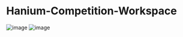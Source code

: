 # Hanium-Competition-Workspace
![image](https://github.com/user-attachments/assets/5d76136e-b3f7-4416-845c-74334ab78d6a)
![image](https://github.com/user-attachments/assets/f4dcf910-8e1e-43a6-be8f-53e1a3693c9e)
